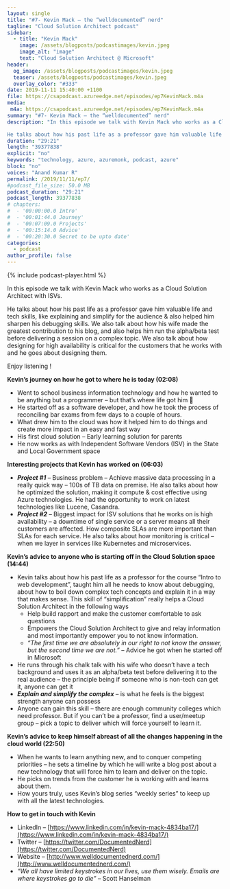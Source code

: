 ```yaml
---
layout: single
title: "#7- Kevin Mack – the “welldocumented” nerd"
tagline: "Cloud Solution Architect podcast"
sidebar:
  - title: "Kevin Mack"
    image: /assets/blogposts/podcastimages/kevin.jpeg
    image_alt: "image"
    text: "Cloud Solution Architect @ Microsoft"
header:
  og_image: /assets/blogposts/podcastimages/kevin.jpeg
  teaser: /assets/blogposts/podcastimages/kevin.jpeg
  overlay_color: "#333"
date: 2019-11-11 15:40:00 +1100
file: https://csapodcast.azureedge.net/episodes/ep7KevinMack.m4a
media: 
 m4a: https://csapodcast.azureedge.net/episodes/ep7KevinMack.m4a
summary: "#7- Kevin Mack – the “welldocumented” nerd"
description: "In this episode we talk with Kevin Mack who works as a Cloud Solution Architect with ISVs.

He talks about how his past life as a professor gave him valuable life and tech skills, like explaining and simplify for the audience & also helped him sharpen his debugging skills. We also talk about how his wife made the greatest contribution to his blog, and also helps him run the alpha/beta test before delivering a session on a complex topic. We also talk about how designing for high availability is critical for the customers that he works with and he goes about designing them."
duration: "29:21" 
length: "39377838"
explicit: "no" 
keywords: "technology, azure, azuremonk, podcast, azure"
block: "no" 
voices: "Anand Kumar R"
permalink: /2019/11/11/ep7/
#podcast_file_size: 50.0 MB 
podcast_duration: "29:21" 
podcast_length: 39377838
# chapters:
#  - '00:00:00.0 Intro'
#  - '00:01:44.0 Journey'
#  - '00:07:09.0 Projects'
#  - '00:15:14.0 Advice'
#  - '00:20:30.0 Secret to be upto date'
categories:
  - podcast
author_profile: false
---
```


{% include podcast-player.html %}

In this episode we talk with Kevin Mack who works as a Cloud Solution Architect with ISVs.

He talks about how his past life as a professor gave him valuable life and tech skills, like explaining and simplify for the audience & also helped him sharpen his debugging skills. We also talk about how his wife made the greatest contribution to his blog, and also helps him run the alpha/beta test before delivering a session on a complex topic. We also talk about how designing for high availability is critical for the customers that he works with and he goes about designing them.

Enjoy listening !

**Kevin’s journey on how he got to where he is today (02:08)**

*   Went to school business information technology and how he wanted to be anything but a programmer – but that’s where life got him 🙂
*   He started off as a software developer, and how he took the process of reconciling bar exams from few days to a couple of hours.
*   What drew him to the cloud was how it helped him to do things and create more impact in an easy and fast way
*   His first cloud solution – Early learning solution for parents
*   He now works as with Independent Software Vendors (ISV) in the State and Local Government space

**Interesting projects that Kevin has worked on (06:03)**

*   **_Project #1_** – Business problem – Achieve massive data processing in a really quick way – 100s of TB data on premise. He also talks about how he optimized the solution, making it compute & cost effective using Azure technologies. He had the opportunity to work on latest technologies like Lucene, Casandra.
*   **_Project #2_** – Biggest impact for ISV solutions that he works on is high availability – a downtime of single service or a server means all their customers are affected. How composite SLAs are more important than SLAs for each service. He also talks about how monitoring is critical – when we layer in services like Kubernetes and microservices.

**Kevin’s advice to anyone who is starting off in the Cloud Solution space (14:44)**

*   Kevin talks about how his past life as a professor for the course “Intro to web development”, taught him all he needs to know about debugging, about how to boil down complex tech concepts and explain it in a way that makes sense. This skill of “simplification” really helps a Cloud Solution Architect in the following ways
    *   Help build rapport and make the customer comfortable to ask questions
    *   Empowers the Cloud Solution Architect to give and relay information and most importantly empower you to not know information.
    *   _“The first time we are absolutely in our right to not know the answer, but the second time we are not.”_ – Advice he got when he started off in Microsoft
*   He runs through his chalk talk with his wife who doesn’t have a tech background and uses it as an alpha/beta test before delivering it to the real audience – the principle being if someone who is non-tech can get it, anyone can get it
*   **_Explain and simplify the complex_** – is what he feels is the biggest strength anyone can possess
*   Anyone can gain this skill – there are enough community colleges which need professor. But if you can’t be a professor, find a user/meetup group – pick a topic to deliver which will force yourself to learn it.

**Kevin’s advice to keep himself abreast of all the changes happening in the cloud world (22:50)**

*   When he wants to learn anything new, and to conquer competing priorities – he sets a timeline by which he will write a blog post about a new technology that will force him to learn and deliver on the topic.
*   He picks on trends from the customer he is working with and learns about them.
*   How yours truly, uses Kevin’s blog series “weekly series” to keep up with all the latest technologies.

**How to get in touch with Kevin**

*   LinkedIn – [https://www.linkedin.com/in/kevin-mack-4834ba17/](https://www.linkedin.com/in/kevin-mack-4834ba17/)
*   Twitter – [https://twitter.com/DocumentedNerd](https://twitter.com/DocumentedNerd)
*   Website – [http://www.welldocumentednerd.com/](http://www.welldocumentednerd.com/)
*   _“We all have limited keystrokes in our lives, use them wisely. Emails are where keystrokes go to die”_ – Scott Hanselman